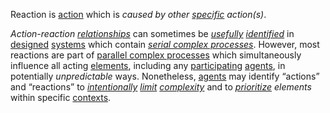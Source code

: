 Reaction is [action](https://github.com/gcassel/Modular-Organization-Terminology/blob/master/terms/action.md) which is *caused by other [specific](https://github.com/gcassel/Modular-Organization-Terminology/blob/master/terms/specific.md) action(s)*.
 
*Action-reaction [relationships](https://github.com/gcassel/Modular-Organization-Terminology/blob/master/terms/relationship.md)* can sometimes be *[usefully](https://github.com/gcassel/Modular-Organization-Terminology/blob/master/terms/use.md) [identified](https://github.com/gcassel/Modular-Organization-Terminology/blob/master/terms/identify.md)* in [designed](https://github.com/gcassel/Modular-Organization-Terminology/blob/master/terms/design.md) [systems](https://github.com/gcassel/Modular-Organization-Terminology/blob/master/terms/system.md) which contain *[serial complex processes](https://github.com/gcassel/Modular-Organization-Terminology/blob/master/compound-terms/serial-complex-process.md)*.  However, most reactions are part of [parallel complex processes](https://github.com/gcassel/Modular-Organization-Terminology/blob/master/compound-terms/parallel-complex-process.md) which  simultaneously influence all acting [elements](https://github.com/gcassel/Modular-Organization-Terminology/blob/master/terms/element.md), including any [participating](https://github.com/gcassel/Modular-Organization-Terminology/blob/master/terms/participation.md) [agents](https://github.com/gcassel/Modular-Organization-Terminology/blob/master/terms/agent.md), in potentially *unpredictable* ways.  Nonetheless, [agents](https://github.com/gcassel/Modular-Organization-Terminology/blob/master/terms/agent.md) may identify “actions” and “reactions” to *[intentionally](https://github.com/gcassel/Modular-Organization-Terminology/blob/master/terms/intention.md) [limit](https://github.com/gcassel/Modular-Organization-Terminology/blob/master/terms/limit.md) [complexity](https://github.com/gcassel/Modular-Organization-Terminology/blob/master/terms/complexity.md)* and to *[prioritize](https://github.com/gcassel/Modular-Organization-Terminology/blob/master/terms/priority.md) elements* within specific [contexts](https://github.com/gcassel/Modular-Organization-Terminology/blob/master/terms/context.md). 
